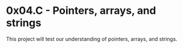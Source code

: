 # 0x04.C - Pointers, arrays, and strings

This project will test our understanding of pointers, arrays, and strings.